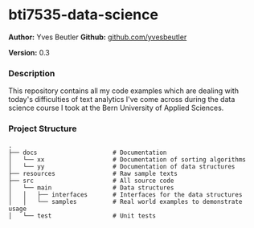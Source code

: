 # bti7535-data-science

**Author:** Yves Beutler
**Github:** [github.com/yvesbeutler](https://github.com/yvesbeutler)

**Version:** 0.3

### Description

This repository contains all my code examples which are dealing with today's difficulties of text analytics I've come
across during the data science course I took at the Bern University of Applied Sciences.

### Project Structure



```
.
├── docs                     # Documentation
│   └── xx                   # Documentation of sorting algorithms
│   └── yy                   # Documentation of data structures
├── resources                # Raw sample texts
├── src                      # All source code
│   └── main                 # Data structures
│   │   ├── interfaces       # Interfaces for the data structures
│   │   └── samples          # Real world examples to demonstrate usage
│   └── test                 # Unit tests
```